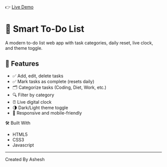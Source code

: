 
👉 [Live Demo](https://ashesh88.github.io/To-do-list/)  


# 🧠 Smart To-Do List

A modern to-do list web app with task categories, daily reset, live clock, and theme toggle.

## 🚀 Features

- ✅ Add, edit, delete tasks
- ✅ Mark tasks as complete (resets daily)
- 🗂️ Categorize tasks (Coding, Diet, Work, etc.)
- 🔍 Filter by category
- ⏰ Live digital clock
- 🌗 Dark/Light theme toggle
- 📱 Responsive and mobile-friendly

🛠️ Built With
  - HTML5
  - CSS3 
  - Javascript


---

  Created By Ashesh
